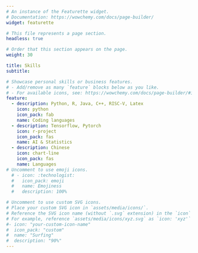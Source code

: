```yaml
---
# An instance of the Featurette widget.
# Documentation: https://wowchemy.com/docs/page-builder/
widget: featurette

# This file represents a page section.
headless: true

# Order that this section appears on the page.
weight: 30

title: Skills
subtitle:

# Showcase personal skills or business features.
# - Add/remove as many `feature` blocks below as you like.
# - For available icons, see: https://wowchemy.com/docs/page-builder/#icons
feature:
  - description: Python, R, Java, C++, RISC-V, Latex
    icon: python
    icon_pack: fab
    name: Coding languages
  - description: Tensorflow, Pytorch
    icon: r-project
    icon_pack: fas
    name: AI & Statistics
  - description: Chinese
    icon: chart-line
    icon_pack: fas
    name: Languages
# Uncomment to use emoji icons.
  # - icon: :technologist:
  #   icon_pack: emoji
  #   name: Emojiness
  #   description: 100%

# Uncomment to use custom SVG icons.
# Place your custom SVG icon in `assets/media/icons/`.
# Reference the SVG icon name (without `.svg` extension) in the `icon` field.
# For example, reference `assets/media/icons/xyz.svg` as `icon: 'xyz'`
#- icon: "your-custom-icon-name"
#  icon_pack: "custom"
#  name: "Surfing"
#  description: "90%"
---
```

